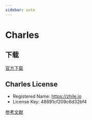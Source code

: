 ```yaml
---
sidebar: auto
---
```


# Charles

## 下载

[官方下载](https://www.charlesproxy.com/)

## Charles License

- Registered Name: https://zhile.io
- License Key: 48891cf209c6d32bf4

[参考文献](https://juejin.cn/post/6844903665304600589#heading-61)